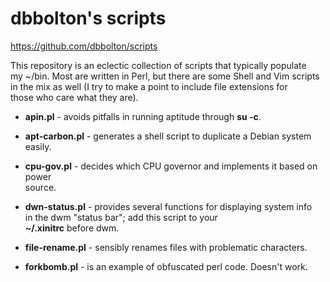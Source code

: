 # dbbolton's scripts
https://github.com/dbbolton/scripts

This repository is an eclectic collection of scripts that typically populate  
my ~/bin. Most are written in Perl, but there are some Shell and Vim scripts  
in the mix as well (I try to make a point to include file extensions for  
those who care what they are). 

* **apin.pl** - avoids pitfalls in running aptitude through **su -c**.  

* **apt-carbon.pl** - generates a shell script to duplicate a Debian system  
                      easily.

* **cpu-gov.pl** - decides which CPU governor and implements it based on power  
                   source.  

* **dwn-status.pl** - provides several functions for displaying system info  
                      in the dwm "status bar"; add this script to your  
                      **~/.xinitrc** before dwm.  
  
* **file-rename.pl** - sensibly renames files with problematic characters.  
  
* **forkbomb.pl** - is an example of obfuscated perl code. Doesn't work.  



